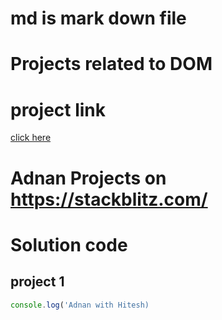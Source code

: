 # md is mark down file

# Projects related to DOM

# project link
[click here](https://stackblitz.com/edit/dom-project-chaiaurcode?file=index.html)

# Adnan Projects on https://stackblitz.com/

# Solution code 

## project 1

```javascript
console.log('Adnan with Hitesh)
```